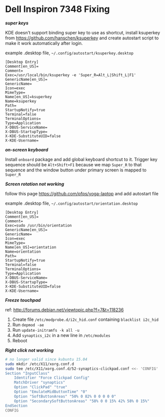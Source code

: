 # Dell Inspiron 7348 Fixing

***super keys***

KDE doesn't support binding super key to use as shortcut, install ksuperkey
from https://github.com/hanschen/ksuperkey and create autostart script to make
it work automatically after login.

example .desktop file, `~/.config/autostart/ksuperkey.desktop`
```
[Desktop Entry]
Comment[en_US]=
Comment=
Exec=/usr/local/bin/ksuperkey -e 'Super_R=Alt_L|Shift_L|F1'
GenericName[en_US]=
GenericName=
Icon=exec
MimeType=
Name[en_US]=ksuperkey
Name=ksuperkey
Path=
StartupNotify=true
Terminal=false
TerminalOptions=
Type=Application
X-DBUS-ServiceName=
X-DBUS-StartupType=
X-KDE-SubstituteUID=false
X-KDE-Username=
```

***on-screen keyboard***

Install `onboard` package and add global keyboard shortcut to it. Trigger key sequence
should be `Alt+Shift+F1` because we map `Super_R` to that sequence and the window button
under primary screen is mapped to `Super_R`

***Screen rotation not working***

follow this page https://github.com/pfps/yoga-laptop and add autostart file

example .desktop file, `~/.config/autostart/orientation.desktop`
```
[Desktop Entry]
Comment[en_US]=
Comment=
Exec=sudo /usr/bin/orientation
GenericName[en_US]=
GenericName=
Icon=exec
MimeType=
Name[en_US]=orientation
Name=orientation
Path=
StartupNotify=true
Terminal=false
TerminalOptions=
Type=Application
X-DBUS-ServiceName=
X-DBUS-StartupType=
X-KDE-SubstituteUID=false
X-KDE-Username=
```



***Freeze touchpad***

ref: http://forums.debian.net/viewtopic.php?f=7&t=118236

1. Create file `/etc/modprobe.d/i2c_hid.conf` containing `blacklist i2c_hid`
2. Run `depmod -ae`
3. Run `update-initramfs -k all -u`
4. Add `synaptics_i2c` in a new line in `/etc/modules`
5. Reboot

***Right click not working***
```sh
# no longer valid since kubuntu 15.04
sudo mkdir /etc/X11/xorg.conf.d
sudo tee /etc/X11/xorg.conf.d/52-synaptics-clickpad.conf <<- 'CONFIG'
Section "InputClass"
    Identifier "Force Clickpad Config"
    MatchDriver "synaptics"
    Option "ClickPad" "true"
    Option "EmulateMidButtonTime" "0"
    Option "SoftButtonAreas" "50% 0 82% 0 0 0 0 0"
    Option "SecondarySoftButtonAreas" "58% 0 0 15% 42% 58% 0 15%"
EndSection
CONFIG
```
